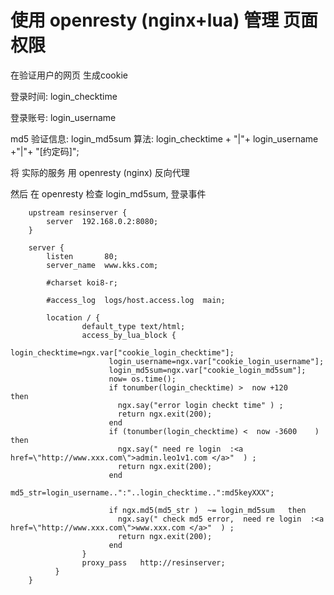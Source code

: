 # 使用 openresty (nginx+lua)  管理   页面权限

在验证用户的网页  生成cookie 

登录时间: login_checktime

登录账号: login_username

md5 验证信息: login_md5sum   算法:  login_checktime + "|"+  login_username +"|"+ "[约定码]";





将 实际的服务 用   openresty (nginx) 反向代理

然后 在 openresty 检查  login_md5sum, 登录事件

```config
    upstream resinserver {  
        server  192.168.0.2:8080;
    }  

    server {
        listen       80;
        server_name  www.kks.com;

        #charset koi8-r;

        #access_log  logs/host.access.log  main;

        location / {
		        default_type text/html;
		        access_by_lua_block {
			          login_checktime=ngx.var["cookie_login_checktime"];
			          login_username=ngx.var["cookie_login_username"];
			          login_md5sum=ngx.var["cookie_login_md5sum"];
			          now= os.time();
			          if tonumber(login_checktime) >  now +120     then 
				        ngx.say("error login checkt time" ) ;
				        return ngx.exit(200);
			          end
			          if (tonumber(login_checktime) <  now -3600    ) then 
				        ngx.say(" need re login  :<a href=\"http://www.xxx.com\">admin.leo1v1.com </a>"  ) ;
				        return ngx.exit(200);
			          end
		            md5_str=login_username..":"..login_checktime..":md5keyXXX";

			          if ngx.md5(md5_str )  ~= login_md5sum   then 
				        ngx.say(" check md5 error,  need re login  :<a href=\"http://www.xxx.com\">www.xxx.com </a>"  ) ;
				        return ngx.exit(200);
			          end	
		        }
     		    proxy_pass   http://resinserver;  
	      }
    }
```

